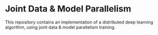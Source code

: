 # Joint Data & Model Parallelism

This repository contains an implementation of a distributed deep learning algorithm, using joint data & model parallelism training.
